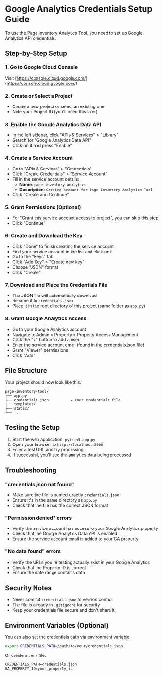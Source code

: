 # Google Analytics Credentials Setup Guide

To use the Page Inventory Analytics Tool, you need to set up Google Analytics API credentials.

## Step-by-Step Setup

### 1. Go to Google Cloud Console
Visit [https://console.cloud.google.com/](https://console.cloud.google.com/)

### 2. Create or Select a Project
- Create a new project or select an existing one
- Note your Project ID (you'll need this later)

### 3. Enable the Google Analytics Data API
- In the left sidebar, click "APIs & Services" > "Library"
- Search for "Google Analytics Data API"
- Click on it and press "Enable"

### 4. Create a Service Account
- Go to "APIs & Services" > "Credentials"
- Click "Create Credentials" > "Service Account"
- Fill in the service account details:
  - **Name**: `page-inventory-analytics`
  - **Description**: `Service account for Page Inventory Analytics Tool`
- Click "Create and Continue"

### 5. Grant Permissions (Optional)
- For "Grant this service account access to project", you can skip this step
- Click "Continue"

### 6. Create and Download the Key
- Click "Done" to finish creating the service account
- Find your service account in the list and click on it
- Go to the "Keys" tab
- Click "Add Key" > "Create new key"
- Choose "JSON" format
- Click "Create"

### 7. Download and Place the Credentials File
- The JSON file will automatically download
- Rename it to `credentials.json`
- Place it in the root directory of this project (same folder as `app.py`)

### 8. Grant Google Analytics Access
- Go to your Google Analytics account
- Navigate to Admin > Property > Property Access Management
- Click the "+" button to add a user
- Enter the service account email (found in the credentials.json file)
- Grant "Viewer" permissions
- Click "Add"

## File Structure
Your project should now look like this:
```
page-inventory-tool/
├── app.py
├── credentials.json          ← Your credentials file
├── templates/
├── static/
└── ...
```

## Testing the Setup
1. Start the web application: `python3 app.py`
2. Open your browser to `http://localhost:5000`
3. Enter a test URL and try processing
4. If successful, you'll see the analytics data being processed

## Troubleshooting

### "credentials.json not found"
- Make sure the file is named exactly `credentials.json`
- Ensure it's in the same directory as `app.py`
- Check that the file has the correct JSON format

### "Permission denied" errors
- Verify the service account has access to your Google Analytics property
- Check that the Google Analytics Data API is enabled
- Ensure the service account email is added to your GA property

### "No data found" errors
- Verify the URLs you're testing actually exist in your Google Analytics
- Check that the Property ID is correct
- Ensure the date range contains data

## Security Notes
- Never commit `credentials.json` to version control
- The file is already in `.gitignore` for security
- Keep your credentials file secure and don't share it

## Environment Variables (Optional)
You can also set the credentials path via environment variable:
```bash
export CREDENTIALS_PATH=/path/to/your/credentials.json
```

Or create a `.env` file:
```env
CREDENTIALS_PATH=credentials.json
GA_PROPERTY_ID=your_property_id
``` 
